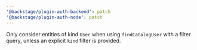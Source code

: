 ```yaml
---
'@backstage/plugin-auth-backend': patch
'@backstage/plugin-auth-node': patch
---
```


Only consider entities of kind `User` when using `findCatalogUser` with a filter query, unless an explicit `kind` filter is provided.
